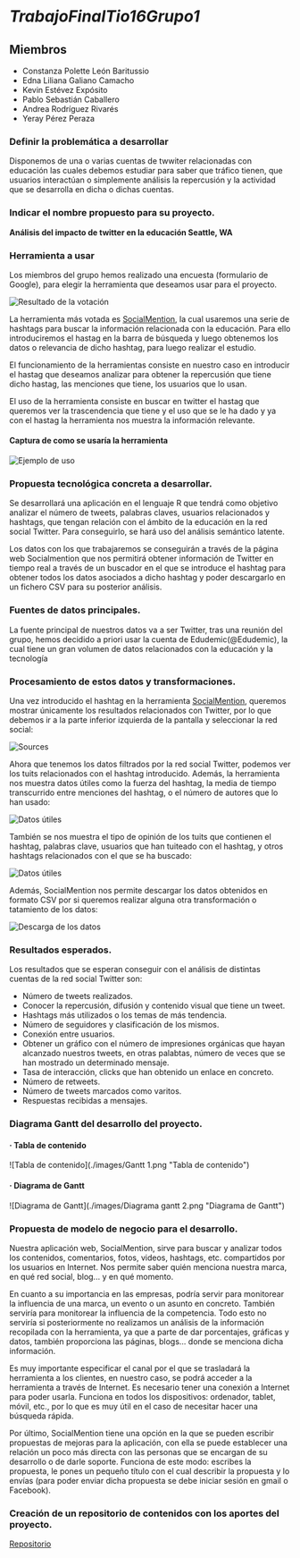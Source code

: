 # *TrabajoFinalTio16Grupo1*

## Miembros
+ Constanza Polette León Baritussio
+ Edna Liliana Galiano Camacho
+ Kevin Estévez Expósito
+ Pablo Sebastián Caballero
+ Andrea Rodríguez Rivarés
+ Yeray Pérez Peraza

### Definir la problemática a desarrollar

Disponemos de una o varias cuentas de twwiter relacionadas con educación las cuales debemos estudiar para
saber que tráfico tienen, que usuarios interactúan o simplemente análisis la repercusión y la actividad que se
desarrolla en dicha o dichas cuentas.

### Indicar el nombre propuesto para su proyecto.

**Análisis del impacto de twitter en la educación Seattle, WA**


### Herramienta a usar

Los miembros del grupo hemos realizado una encuesta (formulario de Google), para elegir la herramienta que deseamos 
usar para el proyecto. 

![Resultado de la votación](./images/votacion.png "Resultado de las votaciones")

La herramienta más votada es [SocialMention](http://www.socialmention.com "SocialMention"), la cual usaremos 
una serie de hashtags para buscar la información relacionada con la educación. Para ello introduciremos el hastag en la barra de búsqueda y luego obtenemos los datos o relevancia de dicho hashtag, para luego realizar el estudio. 

El funcionamiento de la herramientas consiste en nuestro caso en introducir el hastag que deseamos analizar para obtener la repercusión que tiene dicho hastag, las menciones que tiene, los usuarios que lo usan. 

El uso de la herramienta consiste en buscar en twitter el hastag que queremos ver la trascendencia que tiene y el uso que se le ha dado y ya con el hastag la herramienta nos muestra la información relevante.

#### Captura de como se usaría la herramienta

![Ejemplo de uso](./images/socialmention..JPG "Pantallazo de uso de la web")

### Propuesta tecnológica concreta a desarrollar.

Se desarrollará una aplicación en el lenguaje R que tendrá como objetivo analizar el número de tweets, palabras claves, usuarios relacionados y hashtags, que tengan relación con el ámbito de la educación en la red social Twitter. Para conseguirlo, se hará uso del análisis semántico latente.

Los datos con los que trabajaremos se conseguirán a través de la página web Socialmention que nos permitirá obtener información de Twitter en tiempo real a través de un buscador en el que se introduce el hashtag para obtener todos los datos asociados a dicho hashtag y poder descargarlo en un fichero CSV para su posterior análisis.

### Fuentes de datos principales.

La fuente principal de nuestros datos va a ser Twitter, tras una reunión del grupo, hemos decidido  a priori usar la cuenta de Edudemic(@Edudemic), la cual tiene un gran volumen de datos relacionados con la educación y la tecnología

### Procesamiento de estos datos y transformaciones.

Una vez introducido el hashtag en la herramienta [SocialMention](http://www.socialmention.com "SocialMention"), queremos mostrar únicamente los resultados relacionados con Twitter, por lo que debemos ir a la parte inferior izquierda de la pantalla y seleccionar la red social:

![Sources](./images/sources.png "Sources")

Ahora que tenemos los datos filtrados por la red social Twitter, podemos ver los tuits relacionados con el hashtag introducido. Además, la herramienta nos muestra datos útiles como la fuerza del hashtag, la media de tiempo transcurrido entre menciones del hashtag, o el número de autores que lo han usado:

![Datos útiles](./images/useful_data_1.png "Datos útiles")

También se nos muestra el tipo de opinión de los tuits que contienen el hashtag, palabras clave, usuarios que han tuiteado con el hashtag, y otros hashtags relacionados con el que se ha buscado:

![Datos útiles](./images/useful_data_2.png "Datos útiles")

Además, SocialMention nos permite descargar los datos obtenidos en formato CSV por si queremos realizar alguna otra transformación o tatamiento de los datos:

![Descarga de los datos](./images/data_download.png "Descarga de los datos")

### Resultados esperados. 
 Los resultados que se esperan conseguir con el análisis de distintas cuentas de la red social Twitter son:
+ Número de tweets realizados.
+ Conocer la repercusión, difusión y contenido visual que tiene un tweet.
+ Hashtags más utilizados o los temas de más tendencia.
+ Número de seguidores y clasificación de los mismos.
+ Conexión entre usuarios.
+ Obtener un gráfico con el número de impresiones orgánicas que hayan alcanzado nuestros tweets, en otras palabtas, número de veces que se han mostrado un determinado mensaje.
+ Tasa de interacción, clicks que han obtenido un enlace en concreto.
+ Número de retweets.
+ Número de tweets marcados como varitos.
+ Respuestas recibidas a mensajes.

### Diagrama Gantt del desarrollo del proyecto.

#### · Tabla de contenido

![Tabla de contenido](./images/Gantt 1.png "Tabla de contenido")

#### · Diagrama de Gantt

![Diagrama de Gantt](./images/Diagrama gantt 2.png "Diagrama de Gantt")

### Propuesta de modelo de negocio para el desarrollo.
Nuestra aplicación web, SocialMention, sirve para buscar y analizar todos los contenidos, comentarios, fotos, videos, hashtags, etc. compartidos por los usuarios en Internet. Nos permite saber quién menciona nuestra marca, en qué red social, blog... y en qué momento.

En cuanto a su importancia en las empresas, podría servir para monitorear la influencia de una marca, un evento o un asunto en concreto. También serviría para monitorear la influencia de la competencia. Todo esto no serviría si posteriormente no realizamos un análisis de la información recopilada con la herramienta, ya que a parte de dar porcentajes, gráficas y datos, también proporciona las páginas, blogs... donde se menciona dicha información.

Es muy importante especificar el canal por el que se trasladará la herramienta a los clientes, en nuestro caso, se podrá acceder a la herramienta a través de Internet. Es necesario tener una conexión a Internet para poder usarla. Funciona en todos los dispositivos: ordenador, tablet, móvil, etc., por lo que es muy útil en el caso de necesitar hacer una búsqueda rápida.

Por último, SocialMention tiene una opción en la que se pueden escribir propuestas de mejoras para la aplicación, con ella se puede establecer una relación un poco más directa con las personas que se encargan de su desarrollo o de darle soporte. Funciona de este modo: escribes la propuesta, le pones un pequeño título con el cual describir la propuesta y lo envías (para poder enviar dicha propuesta se debe iniciar sesión en gmail o Facebook).

### Creación de un repositorio de contenidos con los aportes del proyecto.

[Repositorio](https://github.com/alu0100783612/PrabajoFinalTio16Grupo1 "Enlace al ropositorio en github")

